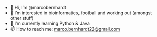 - 👋 Hi, I’m @marcobernhardt
- 👀 I’m interested in bioinformatics, football and working out (amongst other stuff)
- 🌱 I’m currently learning Python & Java
- 📫 How to reach me: marco.bernhardt22@gmail.com

<!---
marcobernhardt/marcobernhardt is a ✨ special ✨ repository because its `README.md` (this file) appears on your GitHub profile.
You can click the Preview link to take a look at your changes.
--->

